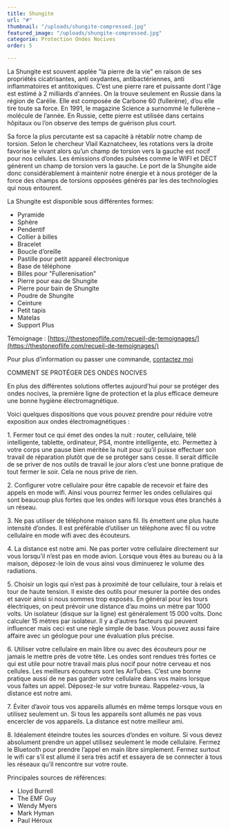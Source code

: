 ```yaml
---
title: Shungite
url: "#"
thumbnail: "/uploads/shungite-compressed.jpg"
featured_image: "/uploads/shungite-compressed.jpg"
categorie: Protection Ondes Nocives
order: 5

---
```

La Shungite est souvent applée "la pierre de la vie" en raison de ses propriétés cicatrisantes, anti oxydantes, antibactériennes, anti inflammatoires et antitoxiques. C’est une pierre rare et puissante dont l'âge est estimé à 2 milliards d'années. On la trouve seulement en Russie dans la région de Carélie. Elle est composée de Carbone 60 (fullerène), d’ou elle tire toute sa force. En 1991, le magazine Science a surnommé le fullerène – molécule de l’année. En Russie, cette pierre est utilisée dans certains hôpitaux ou l’on observe des temps de guérison plus court.

Sa force la plus percutante est sa capacité à rétablir notre champ de torsion. Selon le chercheur Vlail Kaznatcheev, les rotations vers la droite favorise le vivant alors qu’un champ de torsion vers la gauche est nocif pour nos cellules. Les émissions d’ondes pulsées comme le WIFI et DECT génèrent un champ de torsion vers la gauche. Le port de la Shungite aide donc considérablement à maintenir notre énergie et à nous protéger de la force des champs de torsions opposées générés par les des technologies qui nous entourent.

La Shungite est disponible sous différentes formes:

* Pyramide
* Sphère
* Pendentif
* Collier à billes
* Bracelet
* Boucle d’oreille
* Pastille pour petit appareil électronique
* Base de téléphone
* Billes pour "Fullerenisation"
* Pierre pour eau de Shungite
* Pierre pour bain de Shungite
* Poudre de Shungite
* Ceinture
* Petit tapis
* Matelas
* Support Plus

Témoignage : [https://thestoneoflife.com/recueil-de-temoignages/](https://thestoneoflife.com/recueil-de-temoignages/)

Pour plus d’information ou passer une commande, [contactez moi](/contact)

COMMENT SE PROTÉGER DES ONDES NOCIVES

En plus des différentes solutions offertes aujourd'hui pour se protéger des ondes nocives, la première ligne de protection et la plus efficace demeure une bonne hygiène électromagnétique.

Voici quelques dispositions que vous pouvez prendre pour réduire votre exposition aux ondes électromagnétiques :

1\. Fermer tout ce qui émet des ondes la nuit : router, cellulaire, télé intelligente, tablette, ordinateur, PS4, montre intelligente, etc. Permettez à votre corps une pause bien méritée la nuit pour qu’il puisse effectuer son travail de réparation plutôt que de se protéger sans cesse. Il serait difficile de se priver de nos outils de travail le jour alors c’est une bonne pratique de tout fermer le soir. Cela ne nous prive de rien.

2\. Configurer votre cellulaire pour être capable de recevoir et faire des appels en mode wifi. Ainsi vous pourrez fermer les ondes cellulaires qui sont beaucoup plus fortes que les ondes wifi lorsque vous êtes branchés à un réseau.

3\. Ne pas utiliser de téléphone maison sans fil. Ils émettent une plus haute intensité d’ondes. Il est préférable d’utiliser un téléphone avec fil ou votre cellulaire en mode wifi avec des écouteurs.

4\. La distance est notre ami. Ne pas porter votre cellulaire directement sur vous lorsqu’il n’est pas en mode avion. Lorsque vous êtes au bureau ou à la maison, déposez-le loin de vous ainsi vous diminuerez le volume des radiations.

5\. Choisir un logis qui n’est pas à proximité de tour cellulaire, tour à relais et tour de haute tension. Il existe des outils pour mesurer la portée des ondes et savoir ainsi si nous sommes trop exposés. En général pour les tours électriques, on peut prévoir une distance d’au moins un mètre par 1000 volts. Un isolateur (disque sur la ligne) est généralement 15 000 volts. Donc calculer 15 mètres par isolateur. Il y a d’autres facteurs qui peuvent influencer mais ceci est une règle simple de base. Vous pouvez aussi faire affaire avec un géologue pour une évaluation plus précise.

6\. Utiliser votre cellulaire en main libre ou avec des écouteurs pour ne jamais le mettre près de votre tête. Les ondes sont rendues très fortes ce qui est utile pour notre travail mais plus nocif pour notre cerveau et nos cellules. Les meilleurs écouteurs sont les AirTubes. C’est une bonne pratique aussi de ne pas garder votre cellulaire dans vos mains lorsque vous faites un appel. Déposez-le sur votre bureau. Rappelez-vous, la distance est notre ami.

7\. Éviter d’avoir tous vos appareils allumés en même temps lorsque vous en utilisez seulement un. Si tous les appareils sont allumés ne pas vous encercler de vos appareils. La distance est notre meilleur ami.

8\. Idéalement éteindre toutes les sources d’ondes en voiture. Si vous devez absolument prendre un appel utilisez seulement le mode cellulaire. Fermez le Bluetooth pour prendre l’appel en main libre simplement. Fermez surtout le wifi car s’il est allumé il sera très actif et essayera de se connecter à tous les réseaux qu’il rencontre sur votre route.

Principales sources de références:

* Lloyd Burrell
* The EMF Guy
* Wendy Myers
* Mark Hyman
* Paul Héroux